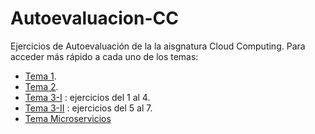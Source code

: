 # Autoevaluacion-CC
Ejercicios de Autoevaluación de la la aisgnatura Cloud Computing. Para acceder más rápido a cada uno de los temas:

* [Tema 1](https://github.com/PedroMFC/Autoevaluacion-CC/tree/main/semana%201).
* [Tema 2](https://github.com/PedroMFC/Autoevaluacion-CC/tree/main/semana%202).
* [Tema 3-I](https://github.com/PedroMFC/Autoevaluacion-CC/tree/main/semana%205) : ejercicios del 1 al 4.
* [Tema 3-II](https://github.com/PedroMFC/Autoevaluacion-CC/tree/main/semana%206-7) : ejercicios del 5 al 7.
* [Tema Microservicios](https://github.com/PedroMFC/Autoevaluacion-CC/tree/main/semana%208-10)